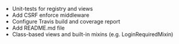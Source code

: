 * Unit-tests for registry and views
* Add CSRF enforce middleware
* Configure Travis build and coverage report
* Add README.md file
* Class-based views and built-in mixins (e.g. LoginRequiredMixin)
